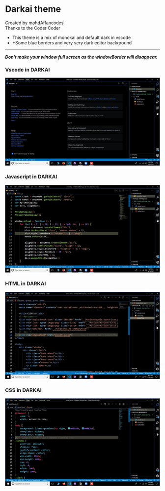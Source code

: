 # Darkai theme

Created by mohdAffancodes<br>
Thanks to the Coder Coder

-  This theme is a mix of monokai and default dark in vscode
-  +Some blue borders and very very dark editor background
<hr>
<i><b>Don't make your window full screen as the windowBorder will disappear.<b></i>

<h3>Vscode in DARKAI</h3>
<img src="https://raw.githubusercontent.com/mohdAffancodes/darkai-theme/main/assets/intro.jpg">
<br>
<h3>Javascript in DARKAI</h3>
<img src="https://raw.githubusercontent.com/mohdAffancodes/darkai-theme/main/assets/js.jpg">
<br>
<h3>HTML in DARKAI</h3>
<img src="https://raw.githubusercontent.com/mohdAffancodes/darkai-theme/main/assets/html.jpg">
<br>
<h3>CSS in DARKAI</h3>
<img src="https://raw.githubusercontent.com/mohdAffancodes/darkai-theme/main/assets/css.jpg">
